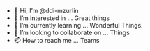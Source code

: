 - 👋 Hi, I’m @ddi-mzurlin
- 👀 I’m interested in ... Great things
- 🌱 I’m currently learning ... Wonderful Things.
- 💞️ I’m looking to collaborate on ... Things
- 📫 How to reach me ... Teams

<!---
ddi-mzurlin/ddi-mzurlin is a ✨ special ✨ repository because its `README.md` (this file) appears on your GitHub profile.
You can click the Preview link to take a look at your changes.
--->
